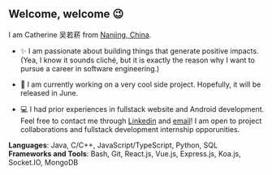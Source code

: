 ## Welcome, welcome 😉
I am Catherine 吴若菥 from [Nanjing, China](https://www.google.com/maps/place/%E4%B8%AD%E5%9B%BD%E6%B1%9F%E8%8B%8F%E7%9C%81%E5%8D%97%E4%BA%AC%E5%B8%82/@17.5126382,77.2950694,3z/data=!4m5!3m4!1s0x35b58c9b668dcd83:0x8ffbb60b79df1b06!8m2!3d32.0583799!4d118.79647).

- ✨ I am passionate about building things that generate positive impacts. (Yea, I know it sounds cliché, but it is exactly the reason why I want to pursue a career in software engineering.)

- 🔭 I am currently working on a very cool side project. Hopefully, it will be released in June. 
 
- 💻 I had prior experiences in fullstack website and Android development. Feel free to contact me through [Linkedin](https://www.linkedin.com/in/catherine-ruoxi-w-7b46ab183/) and [email](mailto:ruoxi.wu@uwaterloo.ca)! I am open to project collaborations and fullstack development internship opporunities.

**Languages**: Java, C/C++, JavaScript/TypeScript, Python, SQL<br/>
**Frameworks and Tools**: Bash, Git, React.js, Vue.js, Express.js, Koa.js, Socket.IO, MongoDB
